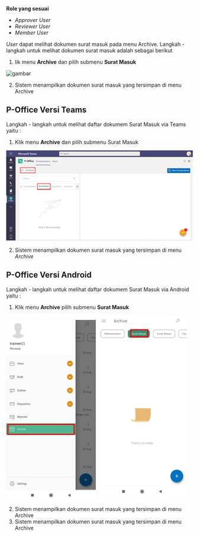 **Role yang sesuai**

- *Approver User*
- *Reviewer User*
- *Member User*

*User* dapat melihat dokumen surat masuk pada menu Archive. Langkah - langkah untuk melihat dokumen surat masuk adalah sebagai berikut

1. lik menu **Archive** dan pilih submenu **Surat Masuk**

![gambar](SC_Archive/AR01.png)

2. Sistem menampilkan dokumen surat masuk yang tersimpan di menu Archive



## **P-Office Versi Teams**

Langkah - langkah untuk melihat daftar dokumem Surat Masuk via Teams yaitu :


1. Klik menu **Archive** dan pilih submenu Surat Masuk

![gambar](Archive/AR_Teams/AR01.png)

2.  Sistem menampilkan dokumen surat masuk yang tersimpan di menu _Archive_




## **P-Office Versi Android**

Langkah - langkah untuk melihat daftar dokumem Surat Masuk via Android yaitu :


1. Klik menu **Archive** pilih submenu **Surat Masuk**
   
![gambar](Archive/AR_Android/SM\A01.jpg) ![gambar](Archive/AR_Android/SM\A02.jpg)

2. Sistem menampilkan dokumen surat masuk yang tersimpan di menu Archive
2.  Sistem menampilkan dokumen surat masuk yang tersimpan di menu Archive
